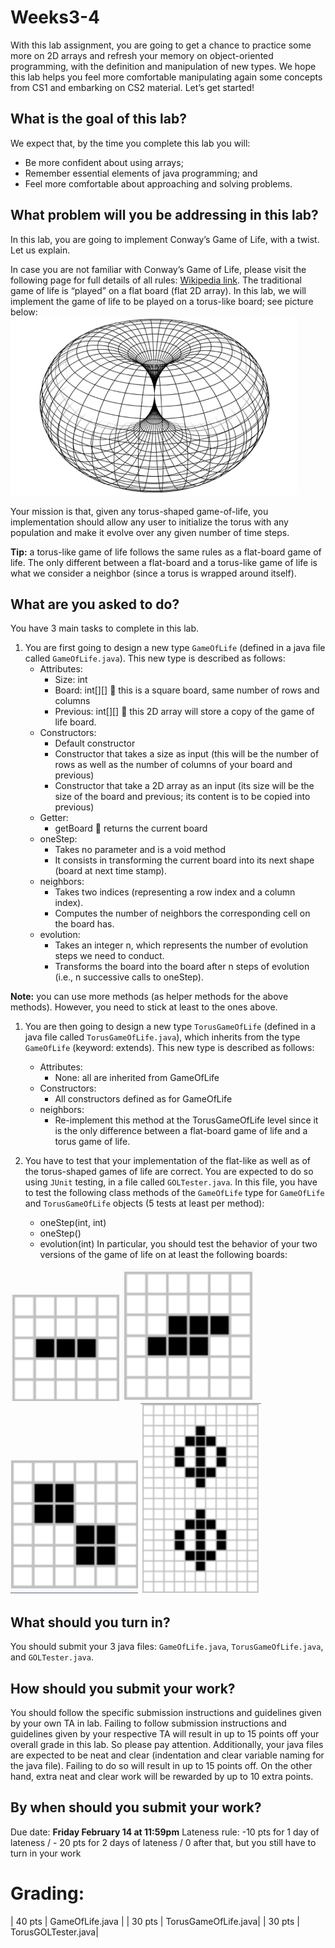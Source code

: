 # Weeks3-4
With this lab assignment, you are going to get a chance to practice some more on 2D arrays and refresh your memory on object-oriented programming, with the definition and manipulation of new types. We hope this lab helps you feel more comfortable manipulating again some concepts from CS1 and embarking on CS2 material. Let’s get started!

## What is the goal of this lab?
We expect that, by the time you complete this lab you will:
* Be more confident about using arrays;
* Remember essential elements of java programming; and 
* Feel more comfortable about approaching and solving problems. 

## What problem will you be addressing in this lab? 
In this lab, you are going to implement Conway’s Game of Life, with a twist. Let us explain.

In case you are not familiar with Conway’s Game of Life, please visit the following page for full details of all rules: [Wikipedia link](https://en.wikipedia.org/wiki/Conway%27s_Game_of_Life). The traditional game of life is “played” on a flat board (flat 2D array). In this lab, we will implement the game of life to be played on a torus-like board; see picture below:
![torus](/torus.png)

Your mission is that, given any torus-shaped game-of-life, you implementation should allow any user to initialize the torus with any population and make it evolve over any given number of time steps. 

**Tip:** a torus-like game of life follows the same rules as a flat-board game of life. The only different between a flat-board and a torus-like game of life is what we consider a neighbor (since a torus is wrapped around itself).

## What are you asked to do? 
You have 3 main tasks to complete in this lab.

1. You are first going to design a new type `GameOfLife` (defined in a java file called `GameOfLife.java`). This new type is described as follows: 
    * Attributes:
        * Size: int
        * Board: int[][]  this is a square board, same number of rows and columns
        * Previous: int[][]  this 2D array will store a copy of the game of life board.
    * Constructors:
        * Default constructor
        * Constructor that takes a size as input (this will be the number of rows as well as the number of columns of your board and previous)
        * Constructor that take a 2D array as an input (its size will be the size of the board and previous; its content is to be copied into previous)
    * Getter:
        * getBoard  returns the current board
    * oneStep: 
        * Takes no parameter and is a void method
        * It consists in transforming the current board into its next shape (board at next time stamp).
    * neighbors:
        * Takes two indices (representing a row index and a column index).
        * Computes the number of neighbors the corresponding cell on the board has.
    * evolution:
        * Takes an integer n, which represents the number of evolution steps we need to conduct.
        * Transforms the board into the board after n steps of evolution (i.e., n successive calls to oneStep).

**Note:** you can use more methods (as helper methods for the above methods). However, you need to stick at least to the ones above.

1. You are then going to design a new type `TorusGameOfLife` (defined in a java file called `TorusGameOfLife.java`), which inherits from the type `GameOfLife` (keyword: extends). This new type is described as follows: 

    * Attributes:
        * None: all are inherited from GameOfLife
    * Constructors:
        * All constructors defined as for GameOfLife
    * neighbors:
        * Re-implement this method at the TorusGameOfLife level since it is the only difference between a flat-board game of life and a torus game of life. 

1. You have to test that your implementation of the flat-like as well as of the torus-shaped games of life are correct. You are expected to do so using `JUnit` testing, in a file called `GOLTester.java`.
In this file, you have to test the following class methods of the `GameOfLife` type for `GameOfLife` and `TorusGameOfLife` objects (5 tests at least per method):
    * oneStep(int, int)
    * oneStep()
    * evolution(int)
In particular, you should test the behavior of your two versions of the game of life on at least the following boards: 

![example1](/example1.png)
![example2](/example2.png)
![example3](/example3.png)
![example4](/example4.png)

## What should you turn in?
You should submit your 3 java files: `GameOfLife.java`, `TorusGameOfLife.java`, and `GOLTester.java`.

## How should you submit your work?
You should follow the specific submission instructions and guidelines given by your own TA in lab. 
Failing to follow submission instructions and guidelines given by your respective TA will result in up to 15 points off your overall grade in this lab. So please pay attention. 
Additionally, your java files are expected to be neat and clear (indentation and clear variable naming for the java file). Failing to do so will result in up to 15 points off. On the other hand, extra neat and clear work will be rewarded by up to 10 extra points.

## By when should you submit your work?
Due date: **Friday February 14 at 11:59pm**
Lateness rule: -10 pts for 1 day of lateness / - 20 pts for 2 days of lateness / 0 after that, but you still have to turn in your work 


# Grading: 
| 40 pts	| GameOfLife.java |
| 30 pts	| TorusGameOfLife.java| 
| 30 pts	| TorusGOLTester.java| 
